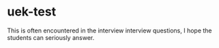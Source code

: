 # uek-test
This is often encountered in the interview interview questions, I hope the students can seriously answer.

